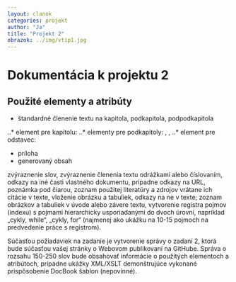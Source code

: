 ```yaml
---
layout: clanok
categories: projekt
author: "Ja"
title: "Projekt 2"
obrazok: ../img/vtip1.jpg
---
```

# Dokumentácia k projektu 2

## Použité elementy a atribúty

* štandardné členenie textu na kapitola, podkapitola, podpodkapitola

..* element pre kapitolu: <chapter></chapter>
..* elementy pre podkapitoly: <sect1></sect1>, <sect2></sect2>, <sect3></sect3>
..* element pre odstavec: <para></para>

* príloha
* generovaný obsah
	
zvýraznenie slov, zvýraznenie členenia textu odrážkami alebo číslovaním,
odkazy na iné časti vlastného dokumentu, prípadne odkazy na URL,
poznámka pod čiarou,
zoznam použitej literatúry a zdrojov vrátane ich citácie v texte,
vloženie obrázku a tabuliek, odkazy na ne v texte; zoznam obrázkov a tabuliek v úvode alebo závere textu,
vytvorenie registra pojmov (indexu) s pojmami hierarchicky usporiadanými do dvoch úrovni, napríklad „cykly, while“, „cykly, for“ (najmenej ako ukážku na 10-15 pojmoch na predvedenie práce s registrom).

Súčasťou požiadaviek na zadanie je vytvorenie správy o zadaní 2, ktorá bude súčasťou vašej stránky o 
Webovom publikovaní na GitHube. Správa o rozsahu 150-250 slov bude obsahovať informácie o použitých
 elementoch a atribútoch, prípadne ukážky XML/XSLT demonštrujúce vykonané prispôsobenie DocBook šablon (nepovinné).